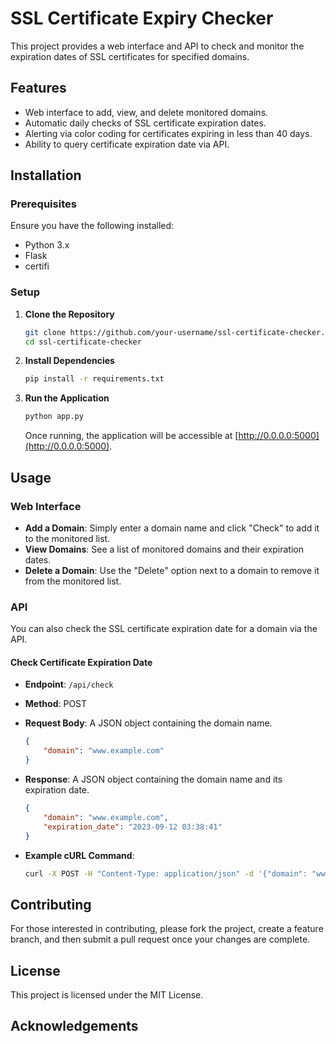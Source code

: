 # SSL Certificate Expiry Checker

This project provides a web interface and API to check and monitor the expiration dates of SSL certificates for specified domains.

## Features

- Web interface to add, view, and delete monitored domains.
- Automatic daily checks of SSL certificate expiration dates.
- Alerting via color coding for certificates expiring in less than 40 days.
- Ability to query certificate expiration date via API.

## Installation

### Prerequisites

Ensure you have the following installed:

- Python 3.x
- Flask
- certifi

### Setup

1. **Clone the Repository**

    ```bash
    git clone https://github.com/your-username/ssl-certificate-checker.git
    cd ssl-certificate-checker
    ```

2. **Install Dependencies**

    ```bash
    pip install -r requirements.txt
    ```

3. **Run the Application**

    ```bash
    python app.py
    ```

   Once running, the application will be accessible at [http://0.0.0.0:5000](http://0.0.0.0:5000).

## Usage

### Web Interface

- **Add a Domain**: Simply enter a domain name and click "Check" to add it to the monitored list.
- **View Domains**: See a list of monitored domains and their expiration dates.
- **Delete a Domain**: Use the "Delete" option next to a domain to remove it from the monitored list.

### API

You can also check the SSL certificate expiration date for a domain via the API.

#### Check Certificate Expiration Date

- **Endpoint**: `/api/check`
- **Method**: POST
- **Request Body**: A JSON object containing the domain name.

    ```json
    {
        "domain": "www.example.com"
    }
    ```

- **Response**: A JSON object containing the domain name and its expiration date.

    ```json
    {
        "domain": "www.example.com",
        "expiration_date": "2023-09-12 03:38:41"
    }
    ```

- **Example cURL Command**:

    ```bash
    curl -X POST -H "Content-Type: application/json" -d '{"domain": "www.example.com"}' http://0.0.0.0:5000/api/check
    ```

## Contributing

For those interested in contributing, please fork the project, create a feature branch, and then submit a pull request once your changes are complete.

## License

This project is licensed under the MIT License.

## Acknowledgements

